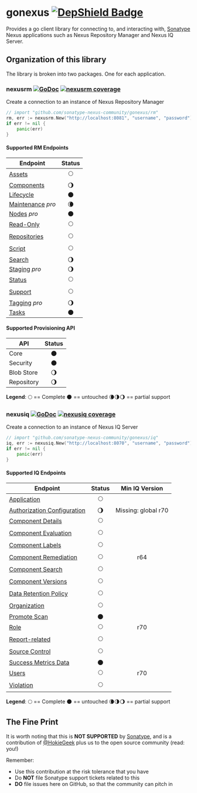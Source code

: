 # gonexus [![DepShield Badge](https://depshield.sonatype.org/badges/sonatype-nexus-community/gonexus/depshield.svg)](https://depshield.github.io)

Provides a go client library for connecting to, and interacting with, [Sonatype](//www.sonatype.com) Nexus applications such as Nexus Repository Manager and Nexus IQ Server.

## Organization of this library

The library is broken into two packages. One for each application.

### nexusrm [![GoDoc](http://godoc.org/github.com/sonatype-nexus-community/gonexus/rm?status.png)](http://godoc.org/github.com/sonatype-nexus-community/gonexus/rm) [![nexusrm coverage](https://gocover.io/_badge/github.com/sonatype-nexus-community/gonexus/rm?0 "nexusrm coverage")](http://gocover.io/github.com/sonatype-nexus-community/gonexus/rm)

Create a connection to an instance of Nexus Repository Manager

```go
// import "github.com/sonatype-nexus-community/gonexus/rm"
rm, err := nexusrm.New("http://localhost:8081", "username", "password")
if err != nil {
    panic(err)
}
```

#### Supported RM Endpoints

| Endpoint                                                                                             |         Status         |
| ---------------------------------------------------------------------------------------------------- | :--------------------: |
| [Assets](https://help.sonatype.com/repomanager3/rest-and-integration-api/assets-api)                 |      :full_moon:       |
| [Components](https://help.sonatype.com/repomanager3/rest-and-integration-api/components-api)         | :waning_gibbous_moon:  |
| [Lifecycle](https://help.sonatype.com/repomanager3/rest-and-integration-api/lifecycle-api)           |       :new_moon:       |
| [Maintenance](https://help.sonatype.com/repomanager3/rest-and-integration-api/maintenance-api) _pro_ | :waning_crescent_moon: |
| [Nodes](https://help.sonatype.com/repomanager3/rest-and-integration-api/nodes-api) _pro_             |       :new_moon:       |
| [Read-Only](https://help.sonatype.com/repomanager3/rest-and-integration-api/read-only-api)           |      :full_moon:       |
| [Repositories](https://help.sonatype.com/repomanager3/rest-and-integration-api/repositories-api)     |      :full_moon:       |
| [Script](https://help.sonatype.com/repomanager3/rest-and-integration-api/script-api)                 |      :full_moon:       |
| [Search](https://help.sonatype.com/repomanager3/rest-and-integration-api/search-api)                 | :waning_gibbous_moon:  |
| [Staging](https://help.sonatype.com/repomanager3/staging) _pro_                                      | :waning_gibbous_moon:  |
| [Status](https://help.sonatype.com/repomanager3/rest-and-integration-api/status-api)                 |      :full_moon:       |
| [Support](https://help.sonatype.com/repomanager3/rest-and-integration-api/support-api)               |      :full_moon:       |
| [Tagging](https://help.sonatype.com/repomanager3/tagging) _pro_                                      | :waning_gibbous_moon:  |
| [Tasks](https://help.sonatype.com/repomanager3/rest-and-integration-api/tasks-api)                   |       :new_moon:       |

#### Supported Provisioning API

| API        |        Status         |
| ---------- | :-------------------: |
| Core       |      :new_moon:       |
| Security   |      :new_moon:       |
| Blob Store | :waning_gibbous_moon: |
| Repository | :waning_gibbous_moon: |

**Legend**: :full_moon: == Complete :new_moon: == untouched :waning_crescent_moon::last_quarter_moon::waning_gibbous_moon: == partial support

### nexusiq [![GoDoc](http://godoc.org/github.com/sonatype-nexus-community/gonexus/iq?status.png)](http://godoc.org/github.com/sonatype-nexus-community/gonexus/iq) [![nexusiq coverage](https://gocover.io/_badge/github.com/sonatype-nexus-community/gonexus/iq?0 "nexusiq coverage")](http://gocover.io/github.com/sonatype-nexus-community/gonexus/iq)

Create a connection to an instance of Nexus IQ Server

```go
// import "github.com/sonatype-nexus-community/gonexus/iq"
iq, err := nexusiq.New("http://localhost:8070", "username", "password")
if err != nil {
    panic(err)
}

```

#### Supported IQ Endpoints

| Endpoint                                                                                                             |        Status         |   Min IQ Version    |
| -------------------------------------------------------------------------------------------------------------------- | :-------------------: | :-----------------: |
| [Application](https://help.sonatype.com/iqserver/automating/rest-apis/application-rest-apis---v2)                    |      :full_moon:      |                     |
| [Authorization Configuration](https://help.sonatype.com/iqserver/automating/rest-apis)                               | :waning_gibbous_moon: | Missing: global r70 |
| [Component Details](https://help.sonatype.com/iqserver/automating/rest-apis/component-details-rest-api---v2)         |      :full_moon:      |                     |
| [Component Evaluation](https://help.sonatype.com/iqserver/automating/rest-apis/component-evaluation-rest-apis---v2)  |      :full_moon:      |                     |
| [Component Labels](https://help.sonatype.com/iqserver/automating/rest-apis/component-labels-rest-api---v2)           |      :full_moon:      |                     |
| [Component Remediation](https://help.sonatype.com/iqserver/automating/rest-apis/component-remediation-rest-api---v2) |      :full_moon:      |         r64         |
| [Component Search](https://help.sonatype.com/iqserver/automating/rest-apis/component-search-rest-apis---v2)          |      :full_moon:      |                     |
| [Component Versions](https://help.sonatype.com/iqserver/automating/rest-apis/component-versions-rest-api---v2)       |      :full_moon:      |                     |
| [Data Retention Policy](https://help.sonatype.com/iqserver/automating/rest-apis/data-retention-policy-rest-api---v2) |      :full_moon:      |                     |
| [Organization](https://help.sonatype.com/iqserver/automating/rest-apis/organization-rest-apis---v2)                  |      :full_moon:      |                     |
| [Promote Scan](https://help.sonatype.com/iqserver/automating/rest-apis/promote-scan-rest-api---v2)                   |      :new_moon:       |                     |
| [Role](https://help.sonatype.com/iqserver/automating/rest-apis/role-rest-api---v2)                                   |      :full_moon:      |         r70         |
| [Report-related](https://help.sonatype.com/iqserver/automating/rest-apis/report-related-rest-apis---v2)              |      :full_moon:      |                     |
| [Source Control](https://help.sonatype.com/integrations/nexus-iq-for-github)                                         |      :full_moon:      |                     |
| [Success Metrics Data](https://help.sonatype.com/iqserver/automating/rest-apis/success-metrics-data-rest-api---v2)   |      :new_moon:       |                     |
| [Users](https://help.sonatype.com/iqserver/automating/rest-apis/user-rest-api---v2)                                  |      :full_moon:      |         r70         |
| [Violation](https://help.sonatype.com/iqserver/automating/rest-apis/violation-rest-api---v2)                         |      :full_moon:      |                     |

**Legend**: :full_moon: == Complete :new_moon: == untouched :waning_crescent_moon::last_quarter_moon::waning_gibbous_moon: == partial support

## The Fine Print

It is worth noting that this is **NOT SUPPORTED** by [Sonatype](//www.sonatype.com), and is a contribution of [@HokieGeek](https://github.com/HokieGeek)
plus us to the open source community (read: you!)

Remember:

- Use this contribution at the risk tolerance that you have
- Do **NOT** file Sonatype support tickets related to this
- **DO** file issues here on GitHub, so that the community can pitch in
